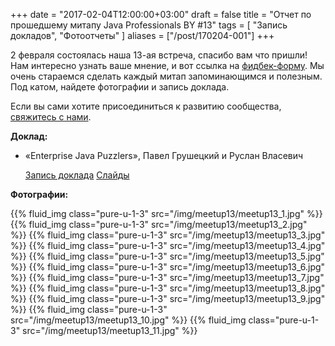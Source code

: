 +++
date = "2017-02-04T12:00:00+03:00"
draft = false
title = "Отчет по прошедшему митапу Java Professionals BY #13"
tags = [
    "Запись докладов",
    "Фотоотчеты"
]
aliases = ["/post/170204-001"]
+++

2 февраля состоялась наша 13-ая встреча, спасибо вам что пришли! Нам интересно узнать ваше мнение, и вот ссылка на [фидбек-форму](http://bit.ly/resp_jprof_13). Мы очень стараемся сделать каждый митап запоминающимся и полезным.
Под катом, найдете фотографии и запись доклада.

<!--more-->

Если вы сами хотите присоединиться к развитию сообщества, [свяжитесь с нами](http://jprof.by/contact/).

**Доклад:**

 * «Enterprise Java Puzzlers», Павел Грушецкий и Руслан Власевич 

     [Запись доклада](https://www.youtube.com/watch?v=GFfhhVliJBM)
     [Слайды](http://www.slideshare.net/PavelGrushetzky/enterprise-java-puzzlers)

**Фотографии:**

<div class="post_photos">

{{% fluid_img class="pure-u-1-3" src="/img/meetup13/meetup13_1.jpg" %}}
{{% fluid_img class="pure-u-1-3" src="/img/meetup13/meetup13_2.jpg" %}}
{{% fluid_img class="pure-u-1-3" src="/img/meetup13/meetup13_3.jpg" %}}
{{% fluid_img class="pure-u-1-3" src="/img/meetup13/meetup13_4.jpg" %}}
{{% fluid_img class="pure-u-1-3" src="/img/meetup13/meetup13_5.jpg" %}}
{{% fluid_img class="pure-u-1-3" src="/img/meetup13/meetup13_6.jpg" %}}
{{% fluid_img class="pure-u-1-3" src="/img/meetup13/meetup13_7.jpg" %}}
{{% fluid_img class="pure-u-1-3" src="/img/meetup13/meetup13_8.jpg" %}}
{{% fluid_img class="pure-u-1-3" src="/img/meetup13/meetup13_9.jpg" %}}
{{% fluid_img class="pure-u-1-3" src="/img/meetup13/meetup13_10.jpg" %}}
{{% fluid_img class="pure-u-1-3" src="/img/meetup13/meetup13_11.jpg" %}}

</div>
